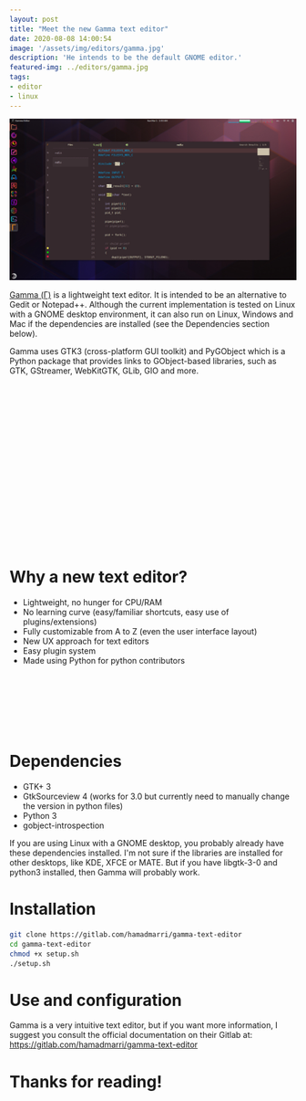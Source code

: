 ```yaml
---
layout: post
title: "Meet the new Gamma text editor"
date: 2020-08-08 14:00:54
image: '/assets/img/editors/gamma.jpg'
description: 'He intends to be the default GNOME editor.'
featured-img: ../editors/gamma.jpg
tags:
- editor
- linux
---
```

 
![Meet the new Gamma text editor](/assets/img/editors/gamma.jpg)

[Gamma (Γ)](https://gitlab.com/hamadmarri/gamma-text-editor) is a lightweight text editor. It is intended to be an alternative to Gedit or Notepad++. Although the current implementation is tested on Linux with a GNOME desktop environment, it can also run on Linux, Windows and Mac if the dependencies are installed (see the Dependencies section below).

Gamma uses GTK3 (cross-platform GUI toolkit) and PyGObject which is a Python package that provides links to GObject-based libraries, such as GTK, GStreamer, WebKitGTK, GLib, GIO and more.

<!-- QUADRADO -->
<script async src="//pagead2.googlesyndication.com/pagead/js/adsbygoogle.js"></script>
<ins class="adsbygoogle"
style="display:inline-block;width:336px;height:280px"
data-ad-client="ca-pub-2838251107855362"
data-ad-slot="5351066970"></ins>
<script>
(adsbygoogle = window.adsbygoogle || []).push({});
</script>

# Why a new text editor?

+ Lightweight, no hunger for CPU/RAM
+ No learning curve (easy/familiar shortcuts, easy use of plugins/extensions)
+ Fully customizable from A to Z (even the user interface layout)
+ New UX approach for text editors
+ Easy plugin system
+ Made using Python for python contributors

<!-- LISTA MIN -->
<script async src="//pagead2.googlesyndication.com/pagead/js/adsbygoogle.js"></script>
<ins class="adsbygoogle"
style="display:inline-block;width:730px;height:95px"
data-ad-client="ca-pub-2838251107855362"
data-ad-slot="5351066970"></ins>
<script>
(adsbygoogle = window.adsbygoogle || []).push({});
</script>

# Dependencies

+ GTK+ 3
+ GtkSourceview 4 (works for 3.0 but currently need to manually change the version in python files)
+ Python 3
+ gobject-introspection

If you are using Linux with a GNOME desktop, you probably already have these dependencies installed. I'm not sure if the libraries are installed for other desktops, like KDE, XFCE or MATE. But if you have libgtk-3-0 and python3 installed, then Gamma will probably work.

<!-- RETANGULO LARGO 2 -->
<script async src="//pagead2.googlesyndication.com/pagead/js/adsbygoogle.js"></script>
<ins class="adsbygoogle"
style="display:block; text-align:center;"
data-ad-layout="in-article"
data-ad-format="fluid"
data-ad-client="ca-pub-2838251107855362"
data-ad-slot="8549252987"></ins>
<script>
(adsbygoogle = window.adsbygoogle || []).push({});
</script>

# Installation

```sh
git clone https://gitlab.com/hamadmarri/gamma-text-editor
cd gamma-text-editor 
chmod +x setup.sh
./setup.sh
```

# Use and configuration

Gamma is a very intuitive text editor, but if you want more information, I suggest you consult the official documentation on their Gitlab at: <https://gitlab.com/hamadmarri/gamma-text-editor>

# Thanks for reading!
    
